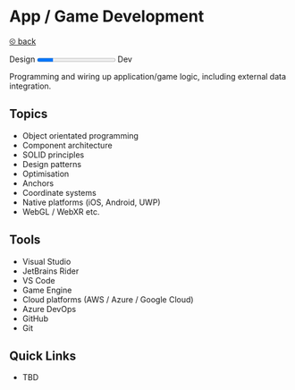 # App / Game Development

[&olt; back](../README.md)

Design <progress value="0.2"></progress> Dev

Programming and wiring up application/game logic, including external data integration.

## Topics

* Object orientated programming
* Component architecture
* SOLID principles
* Design patterns
* Optimisation
* Anchors
* Coordinate systems
* Native platforms (iOS, Android, UWP)
* WebGL / WebXR etc.

## Tools

* Visual Studio
* JetBrains Rider
* VS Code
* Game Engine
* Cloud platforms (AWS / Azure / Google Cloud)
* Azure DevOps
* GitHub
* Git

## Quick Links

* TBD